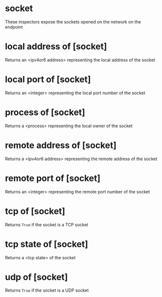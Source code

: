 # socket

These inspectors expose the sockets opened on the network on the endpoint

# local address of [socket]

Returns an &lt;ipv4or6 address&gt; representing the local address of the socket

# local port of [socket]

Returns an &lt;integer&gt; representing the local port number of the socket

# process of [socket]

Returns a &lt;process&gt; representing the local owner of the socket

# remote address of [socket]

Returns a &lt;ipv4or6 address&gt; representing the remote address of the socket

# remote port of [socket]

Returns an &lt;integer&gt; representing the remote port number of the socket

# tcp of [socket]

Returns `True` if the socket is a TCP socket

# tcp state of [socket]

Returns a &lt;tcp state&gt; of the socket

# udp of [socket]

Returns `True` if the socket is a UDP socket
